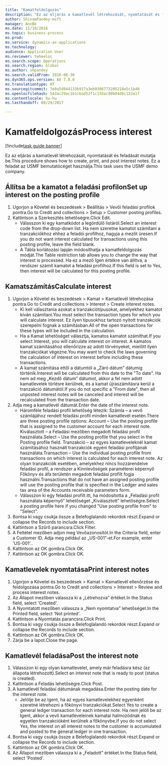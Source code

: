 ```yaml
--- 
title: "Kamatfeldolgozás"
description: "Ez az eljárás a kamatlevél létrehozását, nyomtatását és feladását mutatja be."
author: ShivamPandey-msft
manager: AnnBe
ms.date: 11/10/2016
ms.topic: business-process
ms.prod: 
ms.service: dynamics-ax-applications
ms.technology: 
audience: Application User
ms.reviewer: twheeloc
ms.search.scope: Operations
ms.search.region: Global
ms.author: shpandey
ms.search.validFrom: 2016-06-30
ms.dyn365.ops.version: AX 7.0.0
ms.translationtype: HT
ms.sourcegitcommit: 7e0a5d044133b917a3eb9386773205218e5c1b40
ms.openlocfilehash: 543ac29ac1b1cbad52f1c155ac90b04d0c122a1f
ms.contentlocale: hu-hu
ms.lasthandoff: 09/29/2017

---
```

# <a name="process-interest"></a><span data-ttu-id="798f1-103">Kamatfeldolgozás</span><span class="sxs-lookup"><span data-stu-id="798f1-103">Process interest</span></span>

[!include[task guide banner](../../includes/task-guide-banner.md)]

<span data-ttu-id="798f1-104">Ez az eljárás a kamatlevél létrehozását, nyomtatását és feladását mutatja be.</span><span class="sxs-lookup"><span data-stu-id="798f1-104">This procedure shows how to create, print, and post interest notes.</span></span> <span data-ttu-id="798f1-105">Ez a feladat az USMF bemutatócéget használja.</span><span class="sxs-lookup"><span data-stu-id="798f1-105">This task uses the USMF demo company.</span></span>


## <a name="set-up-interest-on-the-posting-profile"></a><span data-ttu-id="798f1-106">Állítsa be a kamatot a feladási profilon</span><span class="sxs-lookup"><span data-stu-id="798f1-106">Set up interest on the posting profile</span></span>
1. <span data-ttu-id="798f1-107">Ugorjon a Követel és beszedések > Beállítás > Vevői feladási profilok pontra.</span><span class="sxs-lookup"><span data-stu-id="798f1-107">Go to Credit and collections > Setup > Customer posting profiles.</span></span>
2. <span data-ttu-id="798f1-108">Kattintson a Szerkesztés lehetőségre.</span><span class="sxs-lookup"><span data-stu-id="798f1-108">Click Edit.</span></span>
    * <span data-ttu-id="798f1-109">Válasszon ki egy kamatkódot a legördülő listáról.</span><span class="sxs-lookup"><span data-stu-id="798f1-109">Select an interest code from the drop-down list.</span></span> <span data-ttu-id="798f1-110">Ha nem szeretne kamatot számítani a tranzakciókhoz ehhez a feladói profilhoz, hagyja a mezőt üresen.</span><span class="sxs-lookup"><span data-stu-id="798f1-110">If you do not want interest calculated for transactions using this posting profile, leave the field blank.</span></span>  
    * <span data-ttu-id="798f1-111">A Tábla korlátozási lapján módosíthatja a kamatfeldolgozás módját.</span><span class="sxs-lookup"><span data-stu-id="798f1-111">The Table restriction tab allows you to change the way that interest is processed.</span></span> <span data-ttu-id="798f1-112">Ha ez a mező Igen értékre van állítva, a rendszer számít kamatot a feladási profilhoz.</span><span class="sxs-lookup"><span data-stu-id="798f1-112">If this field is set to Yes, then interest will be calculated for this posting profile.</span></span>  

## <a name="calculate-interest"></a><span data-ttu-id="798f1-113">Kamatszámítás</span><span class="sxs-lookup"><span data-stu-id="798f1-113">Calculate interest</span></span>
1. <span data-ttu-id="798f1-114">Ugorjon a Követel és beszedések > Kamat > Kamatlevél létrehozása pontra.</span><span class="sxs-lookup"><span data-stu-id="798f1-114">Go to Credit and collections > Interest > Create interest notes.</span></span>
    * <span data-ttu-id="798f1-115">Ki kell választania azokat a tranzakciótípusokat, amelyekhez kamatot kíván számítani.</span><span class="sxs-lookup"><span data-stu-id="798f1-115">You must select the transaction types for which you will calculate interest.</span></span> <span data-ttu-id="798f1-116">Ez ilyen típusokhoz tartozó nyitott tranzakciók szerepelni fognak a számításban.</span><span class="sxs-lookup"><span data-stu-id="798f1-116">All of the open transactions for these types will be included in the calculation.</span></span>  
    * <span data-ttu-id="798f1-117">Ha a Kamat lehetőséget választja, kamatos kamatot számíthat.</span><span class="sxs-lookup"><span data-stu-id="798f1-117">If you select Interest, you will calculate interest on interest.</span></span> <span data-ttu-id="798f1-118">A kamatos kamat számításához ellenőrizze az adott törvényeket, mielőtt ilyen tranzakciókat végezne.</span><span class="sxs-lookup"><span data-stu-id="798f1-118">You may want to check the laws governing the calculation of interest on interest before including these transactions.</span></span>  
    * <span data-ttu-id="798f1-119">A kamat számítása ettől a dátumtól a „Záró dátum” dátumig történik.</span><span class="sxs-lookup"><span data-stu-id="798f1-119">Interest will be calculated from this date to the "To date".</span></span> <span data-ttu-id="798f1-120">Ha nem ad meg „Kezdő dátum” dátumot, akkor a fel nem adott kamatlevelek törlésre kerülnek, és a kamat újraszámításra kerül a tranzakció dátumától.</span><span class="sxs-lookup"><span data-stu-id="798f1-120">If you do not specific a "From date", then all unposted interest notes will be canceled and interest will be recalculated from the transaction date.</span></span>  
2. <span data-ttu-id="798f1-121">Adja meg a kamatlevél dátumát.</span><span class="sxs-lookup"><span data-stu-id="798f1-121">Enter the date of the interest note.</span></span>
    * <span data-ttu-id="798f1-122">Háromféle feladási profil lehetőség létezik: Számla – a vevő számlájához rendelt feladási profil minden kamatlevél esetén.</span><span class="sxs-lookup"><span data-stu-id="798f1-122">There are three posting profile options:   Account – Use the posting profile that is assigned to the customer account for each interest note.</span></span>   <span data-ttu-id="798f1-123">Kiválasztott – a Feladási mezőben megadott feladási profil használata.</span><span class="sxs-lookup"><span data-stu-id="798f1-123">Select – Use the posting profile that you select in the Posting profile field.</span></span>   <span data-ttu-id="798f1-124">Tranzakció – az egyes kamatleveleknél kamat számításához használt tranzakciók egyéni feladási profiljának használata.</span><span class="sxs-lookup"><span data-stu-id="798f1-124">Transaction – Use the individual posting profile from transactions on which interest is calculated for each interest note.</span></span> <span data-ttu-id="798f1-125">Az olyan tranzakciók esetében, amelyekhez nincs hozzárendelve feladási profil, a rendszer a Kinnlevőségek paraméterei képernyő Főkönyv és áfa területén megadott feladási profilt fogja használni.</span><span class="sxs-lookup"><span data-stu-id="798f1-125">Transactions that do not have an assigned posting profile will use the posting profile that is specified in the Ledger and sales tax area of the Accounts receivable parameters form.</span></span>  
    * <span data-ttu-id="798f1-126">Válasszon ki egy feladási profilt itt, ha módosította a „Feladási profil használata képernyő” lehetőséget „Kiválasztott” lehetőségre.</span><span class="sxs-lookup"><span data-stu-id="798f1-126">Select a posting profile here if you changed "Use posting profile from" to "Select".</span></span>  
3. <span data-ttu-id="798f1-127">Bontsa ki vagy csukja össze a Belefoglalandó rekordok részt.</span><span class="sxs-lookup"><span data-stu-id="798f1-127">Expand or collapse the Records to include section.</span></span>
4. <span data-ttu-id="798f1-128">Kattintson a Szűrő parancsra.</span><span class="sxs-lookup"><span data-stu-id="798f1-128">Click Filter.</span></span>
5. <span data-ttu-id="798f1-129">A Feltétel mezőben adjon meg Vevőazonosítót.</span><span class="sxs-lookup"><span data-stu-id="798f1-129">In the Criteria field, enter a Customer ID.</span></span> <span data-ttu-id="798f1-130">Adja meg például az „US-001”-et.</span><span class="sxs-lookup"><span data-stu-id="798f1-130">For example, enter 'US-001'..</span></span>
6. <span data-ttu-id="798f1-131">Kattintson az OK gombra.</span><span class="sxs-lookup"><span data-stu-id="798f1-131">Click OK.</span></span>
7. <span data-ttu-id="798f1-132">Kattintson az OK gombra.</span><span class="sxs-lookup"><span data-stu-id="798f1-132">Click OK.</span></span>

## <a name="print-interest-notes"></a><span data-ttu-id="798f1-133">Kamatlevelek nyomtatása</span><span class="sxs-lookup"><span data-stu-id="798f1-133">Print interest notes</span></span>
1. <span data-ttu-id="798f1-134">Ugorjon a Követel és beszedések > Kamat > Kamatlevél ellenőrzése és feldolgozása pontra.</span><span class="sxs-lookup"><span data-stu-id="798f1-134">Go to Credit and collections > Interest > Review and process interest notes.</span></span>
2. <span data-ttu-id="798f1-135">Az Állapot mezőben válassza ki a „Létrehozva” értéket.</span><span class="sxs-lookup"><span data-stu-id="798f1-135">In the Status field, select 'Created'.</span></span>
3. <span data-ttu-id="798f1-136">A Nyomtatott mezőben válassza a „Nem nyomtatva” lehetőséget.</span><span class="sxs-lookup"><span data-stu-id="798f1-136">In the Printed field, select 'Not printed'.</span></span>
4. <span data-ttu-id="798f1-137">Kattintson a Nyomtatás parancsra.</span><span class="sxs-lookup"><span data-stu-id="798f1-137">Click Print.</span></span>
5. <span data-ttu-id="798f1-138">Bontsa ki vagy csukja össze a Belefoglalandó rekordok részt.</span><span class="sxs-lookup"><span data-stu-id="798f1-138">Expand or collapse the Records to include section.</span></span>
6. <span data-ttu-id="798f1-139">Kattintson az OK gombra.</span><span class="sxs-lookup"><span data-stu-id="798f1-139">Click OK.</span></span>
7. <span data-ttu-id="798f1-140">Zárja be a lapot.</span><span class="sxs-lookup"><span data-stu-id="798f1-140">Close the page.</span></span>

## <a name="post-the-interest-note"></a><span data-ttu-id="798f1-141">Kamatlevél feladása</span><span class="sxs-lookup"><span data-stu-id="798f1-141">Post the interest note</span></span>
1. <span data-ttu-id="798f1-142">Válasszon ki egy olyan kamatlevelet, amely már feladásra kész (az állapota létrehozott).</span><span class="sxs-lookup"><span data-stu-id="798f1-142">Select an interest note that is ready to post (status is created).</span></span>
2. <span data-ttu-id="798f1-143">Kattintson a Feladás lehetőségre.</span><span class="sxs-lookup"><span data-stu-id="798f1-143">Click Post.</span></span>
3. <span data-ttu-id="798f1-144">A kamatlevél feladási dátumának megadása.</span><span class="sxs-lookup"><span data-stu-id="798f1-144">Enter the posting date for the interest note.</span></span>
    * <span data-ttu-id="798f1-145">Jelölje be az Igent, ha az egyes kamatlevelekhez egyenként szeretné létrehozni a főkönyvi tranzakciókat.</span><span class="sxs-lookup"><span data-stu-id="798f1-145">Select Yes to create a general ledger transaction for each interest note.</span></span>     <span data-ttu-id="798f1-146">Ha nem jelöli be az Igent, akkor a vevő kamatleveleinek kamatai halmozódnak és egyetlen tranzakcióként kerülnek a főkönyvbe.</span><span class="sxs-lookup"><span data-stu-id="798f1-146">If you do not select Yes, the interest on all interest notes to the customer is accumulated and posted to the general ledger in one transaction.</span></span>  
4. <span data-ttu-id="798f1-147">Bontsa ki vagy csukja össze a Belefoglalandó rekordok részt.</span><span class="sxs-lookup"><span data-stu-id="798f1-147">Expand or collapse the Records to include section.</span></span>
5. <span data-ttu-id="798f1-148">Kattintson az OK gombra.</span><span class="sxs-lookup"><span data-stu-id="798f1-148">Click OK.</span></span>
6. <span data-ttu-id="798f1-149">Az Állapot mezőben válassza ki a „Feladott” értéket.</span><span class="sxs-lookup"><span data-stu-id="798f1-149">In the Status field, select 'Posted'.</span></span>


